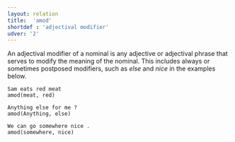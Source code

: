 ```yaml
---
layout: relation
title:  'amod'
shortdef : 'adjectival modifier'
udver: '2'
---
```


An adjectival modifier of a nominal is any adjective or adjectival phrase that serves
to modify the meaning of the nominal. This includes always or sometimes postposed
modifiers, such as _else_ and _nice_ in the examples below.

~~~ sdparse
Sam eats red meat
amod(meat, red)
~~~

~~~ sdparse
Anything else for me ?
amod(Anything, else)
~~~

~~~ sdparse
We can go somewhere nice .
amod(somewhere, nice)
~~~

<!-- Interlanguage links updated Út 9. května 2023, 20:03:58 CEST -->
